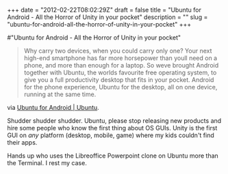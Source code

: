 +++
date = "2012-02-22T08:02:29Z"
draft = false
title = "Ubuntu for Android - All the Horror of Unity in your pocket"
description = ""
slug = "ubuntu-for-android-all-the-horror-of-unity-in-your-pocket"
+++

#"Ubuntu for Android - All the Horror of Unity in your pocket"

<blockquote>Why carry two devices, when you could carry only one? Your next high-end smartphone has far more horsepower than youll need on a phone, and more than enough for a laptop. So weve brought Android together with Ubuntu, the worlds favourite free operating system, to give you a full productivity desktop that fits in your pocket. Android for the phone experience, Ubuntu for the desktop, all on one device, running at the same time.</blockquote>
via <a href="http://www.ubuntu.com/devices/android">Ubuntu for Android | Ubuntu</a>.

Shudder shudder shudder. Ubuntu, please stop releasing new products and hire some people who know the first thing about OS GUIs. Unity is the first GUI on <em>any</em> platform (desktop, mobile, game) where my kids couldn't find their apps.

Hands up who uses the Libreoffice Powerpoint clone on Ubuntu more than the Terminal. I rest my case.